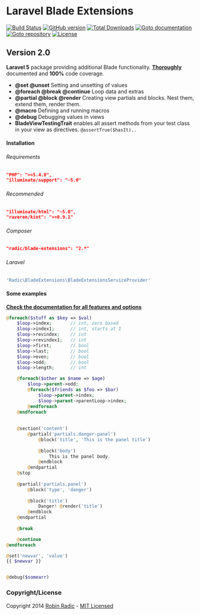 Laravel Blade Extensions
========================

[![Build Status](https://travis-ci.org/RobinRadic/blade-extensions.svg?branch=master)](https://travis-ci.org/RobinRadic/blade-extensions)
[![GitHub version](https://badge.fury.io/gh/robinradic%2Fblade-extensions.svg)](http://badge.fury.io/gh/robinradic%2Fblade-extensions)
[![Total Downloads](https://poser.pugx.org/radic/blade-extensions/downloads.svg)](https://packagist.org/packages/radic/blade-extensions)
[![Goto documentation](http://img.shields.io/badge/goto-documentation-orange.svg)](http://robinradic.github.io/blade-extensions)
[![Goto repository](http://img.shields.io/badge/goto-repository-orange.svg)](https://github.com/robinradic/blade-extensions)
[![License](http://img.shields.io/badge/license-MIT-blue.svg)](http://radic.mit-license.org)

Version 2.0
-----------

**Laravel 5** package providing additional Blade functionality. [**Thoroughly**](http://robinradic.github.io/blade-extensions/) documented and **100%** code coverage.

- **@set @unset** Setting and unsetting of values
- **@foreach @break @continue** Loop data and extras
- **@partial @block @render** Creating view partials and blocks. Nest them, extend them, render them.
- **@macro** Defining and running macros
- **@debug** Debugging values in views
- **BladeViewTestingTrait** enables all assert methods from your test class in your view as directives. `@assertTrue($hasIt)..`


#### Installation  
###### Requirements
```JSON
"PHP": ">=5.4.0",
"illuminate/support": "~5.0"
```
  
###### Recommended
```JSON
"illuminate/html": "~5.0",
"raveren/kint": ">=0.9.1"
```
  
  
###### Composer
```JSON
"radic/blade-extensions": "2.*"
```
###### Laravel
```php
'Radic\BladeExtensions\BladeExtensionsServiceProvider'
```


#### Some examples

[**Check the documentation for all features and options**](http://robinradic.github.io/blade-extensions/)

```php
@foreach($stuff as $key => $val)
    $loop->index;       // int, zero based
    $loop->index1;      // int, starts at 1
    $loop->revindex;    // int
    $loop->revindex1;   // int
    $loop->first;       // bool
    $loop->last;        // bool
    $loop->even;        // bool
    $loop->odd;         // bool
    $loop->length;      // int

    @foreach($other as $name => $age)
        $loop->parent->odd;
        @foreach($friends as $foo => $bar)
            $loop->parent->index;
            $loop->parent->parentLoop->index;
        @endforeach
    @endforeach
    
    
    @section('content')
        @partial('partials.danger-panel')
            @block('title', 'This is the panel title')
    
            @block('body')
                This is the panel body.
            @endblock
        @endpartial
    @stop
    
    @partial('partials.panel')
        @block('type', 'danger')
    
        @block('title')
            Danger! @render('title')
        @endblock
    @endpartial
    
    @break

    @continue
@endforeach

@set('newvar', 'value')
{{ $newvar }}


@debug($somearr)
```

### Copyright/License
Copyright 2014 [Robin Radic](https://github.com/RobinRadic) - [MIT Licensed](http://radic.mit-license.org)
